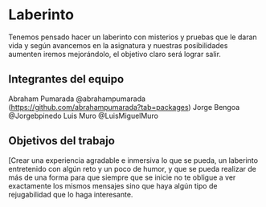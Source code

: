 # Laberinto

Tenemos pensado hacer un laberinto con misterios y pruebas que le daran
 vida y según avancemos en la asignatura y nuestras posibilidades aumenten
 iremos mejorándolo, el objetivo claro será lograr salir.

## Integrantes del equipo
Abraham Pumarada @abrahampumarada (https://github.com/abrahampumarada?tab=packages)
Jorge Bengoa @Jorgebpinedo
Luis Muro @LuisMiguelMuro

## Objetivos del trabajo

[Crear una experiencia agradable e inmersiva lo que se pueda, un laberinto entretenido
con algún reto y un poco de humor, y que se pueda realizar de más de una forma para que siempre
que se inicie no te obligue a ver exactamente los mismos mensajes sino que haya algún tipo de 
rejugabilidad que lo haga interesante.